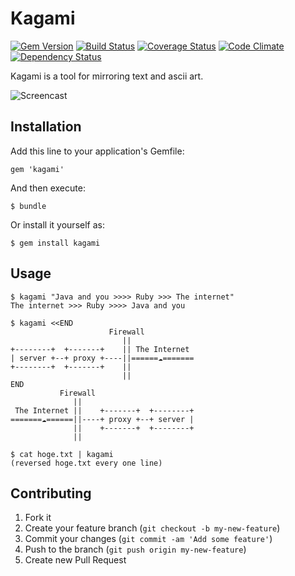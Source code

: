 # Kagami

[![Gem Version](https://badge.fury.io/rb/kagami.png)](http://badge.fury.io/rb/kagami) [![Build Status](https://travis-ci.org/toooooooby/kagami.png?branch=master)](https://travis-ci.org/toooooooby/kagami) [![Coverage Status](https://coveralls.io/repos/toooooooby/kagami/badge.png?branch=master)](https://coveralls.io/r/toooooooby/kagami) [![Code Climate](https://codeclimate.com/github/toooooooby/kagami.png)](https://codeclimate.com/github/toooooooby/kagami) [![Dependency Status](https://gemnasium.com/toooooooby/kagami.png)](https://gemnasium.com/toooooooby/kagami)

Kagami is a tool for mirroring text and ascii art.

![Screencast](https://github.com/toooooooby/kagami/raw/master/_assets/screencast.gif)

## Installation

Add this line to your application's Gemfile:

    gem 'kagami'

And then execute:

    $ bundle

Or install it yourself as:

    $ gem install kagami

## Usage

```
$ kagami "Java and you >>>> Ruby >>> The internet"
The internet >>> Ruby >>>> Java and you

$ kagami <<END
                      Firewall
                         ||
+--------+  +-------+    || The Internet 
| server +--+ proxy +----||======☁=======
+--------+  +-------+    ||
                         ||
END
           Firewall
              ||
 The Internet ||    +-------+  +--------+
=======☁======||----+ proxy +--+ server |
              ||    +-------+  +--------+
              ||

$ cat hoge.txt | kagami
(reversed hoge.txt every one line)
```

## Contributing

1. Fork it
2. Create your feature branch (`git checkout -b my-new-feature`)
3. Commit your changes (`git commit -am 'Add some feature'`)
4. Push to the branch (`git push origin my-new-feature`)
5. Create new Pull Request
